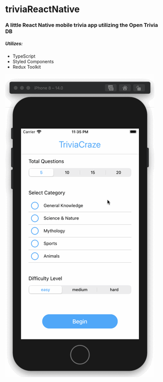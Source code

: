 # triviaReactNative

### A little React Native mobile trivia app utilizing the Open Trivia DB

##### Utilizes:

- TypeScript
- Styled Components
- Redux Toolkit

![Example demo](src/assets/trivia-react-native-demo.gif)
